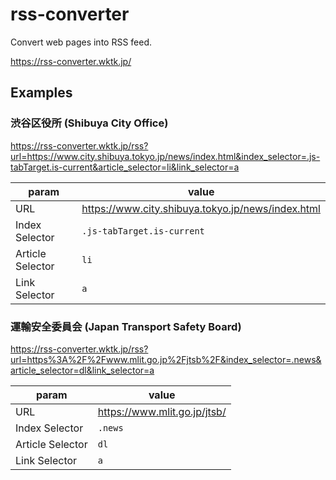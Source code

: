 # rss-converter

Convert web pages into RSS feed.

https://rss-converter.wktk.jp/

## Examples

### 渋谷区役所 (Shibuya City Office)

https://rss-converter.wktk.jp/rss?url=https://www.city.shibuya.tokyo.jp/news/index.html&index_selector=.js-tabTarget.is-current&article_selector=li&link_selector=a

| param | value |
|---|---|
| URL | https://www.city.shibuya.tokyo.jp/news/index.html |
| Index Selector | `.js-tabTarget.is-current` |
| Article Selector | `li` |
| Link Selector | `a` |

### 運輸安全委員会 (Japan Transport Safety Board)

https://rss-converter.wktk.jp/rss?url=https%3A%2F%2Fwww.mlit.go.jp%2Fjtsb%2F&index_selector=.news&article_selector=dl&link_selector=a

| param | value |
|---|---|
| URL | https://www.mlit.go.jp/jtsb/ |
| Index Selector | `.news` |
| Article Selector | `dl` |
| Link Selector | `a` |
